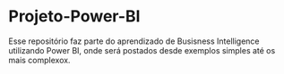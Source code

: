 # Projeto-Power-BI
Esse repositório faz parte do aprendizado de Busisness Intelligence utilizando Power BI, onde será postados desde exemplos simples até os mais complexox.